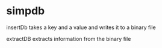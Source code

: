 # simpdb

insertDb takes a key and a value and writes it to a binary file

extractDB extracts information from the binary file
